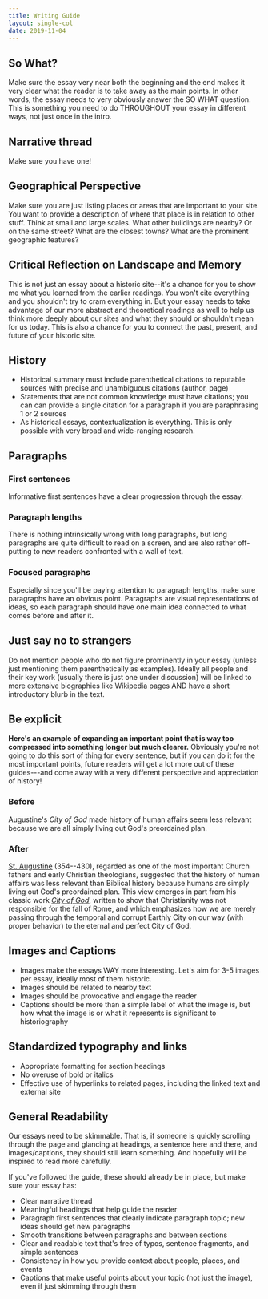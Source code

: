 ```yaml
---
title: Writing Guide
layout: single-col
date: 2019-11-04
---
```


## So What?
Make sure the essay very near both the beginning and the end makes it very clear what the reader is to take away as the main points. In other words, the essay needs to very obviously answer the SO WHAT question. This is something you need to do THROUGHOUT your essay in different ways, not just once in the intro.

## Narrative thread
Make sure you have one!

## Geographical Perspective
Make sure you are just listing places or areas that are important to your site. You want to provide a description of where that place is in relation to other stuff. Think at small and large scales. What other buildings are nearby? Or on the same street? What are the closest towns? What are the prominent geographic features?

## Critical Reflection on Landscape and Memory
This is not just an essay about a historic site--it's a chance for you to show me what you learned from the earlier readings. You won't cite everything and you shouldn't try to cram everything in. But your essay needs to take advantage of our more abstract and theoretical readings as well to help us think more deeply about our sites and what they should or shouldn't mean for us today. This is also a chance for you to connect the past, present, and future of your historic site.

## History
- Historical summary must include parenthetical citations to reputable sources with precise and unambiguous citations (author, page)
- Statements that are not common knowledge must have citations; you can can provide a single citation for a paragraph if you are paraphrasing 1 or 2 sources
- As historical essays, contextualization is everything. This is only possible with very broad and wide-ranging research.

## Paragraphs

### First sentences
Informative first sentences have a clear progression through the essay.

### Paragraph lengths
There is nothing intrinsically wrong with long paragraphs, but long paragraphs are quite difficult to read on a screen, and are also rather off-putting to new readers confronted with a wall of text.

### Focused paragraphs
Especially since you'll be paying attention to paragraph lengths, make sure paragraphs have an obvious point. Paragraphs are visual representations of ideas, so each paragraph should have one main idea connected to what comes before and after it.

## Just say no to strangers
Do not mention people who do not figure prominently in your essay (unless just mentioning them parenthetically as examples). Ideally all people and their key work (usually there is just one under discussion) will be linked to more extensive biographies like Wikipedia pages AND have a short introductory blurb in the text.

## Be explicit
**Here's an example of expanding an important point that is way too compressed into something longer but much clearer.** Obviously you're not going to do this sort of thing for every sentence, but if you can do it for the most important points, future readers will get a lot more out of these guides---and come away with a very different perspective and appreciation of history!

### Before
Augustine's _City of God_ made history of human affairs seem less relevant because we are all simply living out God's preordained plan.

### After
[St. Augustine](https://en.wikipedia.org/wiki/Augustine_of_Hippo) (354--430), regarded as one of the most important Church fathers and early Christian theologians, suggested that the history of human affairs was less relevant than Biblical history because humans are simply living out God's preordained plan. This view emerges in part from his classic work [_City of God_](https://en.wikipedia.org/wiki/The_City_of_God), written to show that Christianity was not responsible for the fall of Rome, and which emphasizes how we are merely passing through the temporal and corrupt Earthly City on our way (with proper behavior) to the eternal and perfect City of God.


## Images and Captions
- Images make the essays WAY more interesting. Let's aim for 3-5 images per essay, ideally most of them historic.
- Images should be related to nearby text
- Images should be provocative and engage the reader
- Captions should be more than a simple label of what the image is, but how what the image is or what it represents is significant to historiography


## Standardized typography and links
- Appropriate formatting for section headings
- No overuse of bold or italics
- Effective use of hyperlinks to related pages, including the linked text and external site


## General Readability
Our essays need to be skimmable. That is, if someone is quickly scrolling through the page and glancing at headings, a sentence here and there, and images/captions, they should still learn something. And hopefully will be inspired to read more carefully.

If you've followed the guide, these should already be in place, but make sure your essay has:
- Clear narrative thread
- Meaningful headings that help guide the reader
- Paragraph first sentences that clearly indicate paragraph topic; new ideas should get new paragraphs
- Smooth transitions between paragraphs and between sections
- Clear and readable text that's free of typos, sentence fragments, and simple sentences
- Consistency in how you provide context about people, places, and events
- Captions that make useful points about your topic (not just the image), even if just skimming through them

